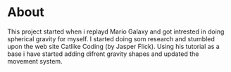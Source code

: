 # About
This project started when i replayd Mario Galaxy and got intrested in doing spherical gravity for myself. 
I started doing som research and stumbled upon the web site Catlike Coding (by Jasper Flick). Using his tutorial as a base i have started adding difrent gravity shapes and updated the movement system.
